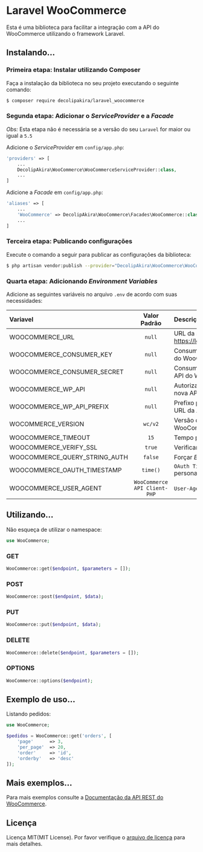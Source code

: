 # Laravel WooCommerce
Esta é uma biblioteca para facilitar a integração com a API do WooCommerce utilizando o framework Laravel.
## Instalando...
### Primeira etapa: Instalar utilizando Composer
Faça a instalação da biblioteca no seu projeto executando o seguinte comando:
```bash
$ composer require decolipakira/laravel_woocommerce
```
### Segunda etapa: Adicionar o _ServiceProvider_ e a _Facade_
*Obs:* Esta etapa não é necessária se a versão do seu `Laravel` for maior ou igual a `5.5`

Adicione o _ServiceProvider_ em `config/app.php`:
```php
'providers' => [
    ...
    DecolipAkira\WooCommerce\WooCommerceServiceProvider::class,
    ...
]
```
Adicione a _Facade_ em `config/app.php`:
```php
'aliases' => [
    ...
    'WooCommerce' => DecolipAkira\WooCommerce\Facades\WooCommerce::class,
    ...
]
```
### Terceira etapa: Publicando configurações
Execute o comando a seguir para publicar as configurações da biblioteca:
```bash
$ php artisan vendor:publish --provider="DecolipAkira\WooCommerce\WooCommerceServiceProvider"
```
### Quarta etapa: Adicionando _Environment Variables_
Adicione as seguintes variáveis no arquivo `.env` de acordo com suas necessidades:

| Variavel | Valor Padrão | Descrição |
| :--- | :---: | :--- |
| WOOCOMMERCE\_URL | `null` | URL da sua Loja. exemplo: https://loja.clubegreens.com |
| WOOCOMMERCE\_CONSUMER\_KEY | `null` | Consumer Key da sua API do WooCommerce |
| WOOCOMMERCE\_CONSUMER\_SECRET | `null` | Consumer Secret da sua API do WooCommerce |
| WOOCOMMERCE\_WP\_API | `null` | Autorizar solicitações à nova API WP REST |
| WOOCOMMERCE\_WP\_API\_PREFIX | `null` | Prefixo personalizado para URL da API WP REST |
| WOCOMMERCE\_VERSION | `wc/v2` | Versão da sua API do WooCommerce |
| WOOCOMMERCE\_TIMEOUT | `15` | Tempo para _timeout_ |
| WOOCOMMERCE\_VERIFY\_SSL | `true` | Verificar SSL ao conectar |
| WOOCOMMERCE\_QUERY\_STRING\_AUTH | `false` | Forçar _Basic Authentication_ |
| WOOCOMMERCE\_OAUTH\_TIMESTAMP | `time()` | `OAuth TimeStamp` personalizado |
| WOOCOMMERCE\_USER\_AGENT | `WooCommerce API Client-PHP` | `User-Agent` personalizado |

## Utilizando...
Não esqueça de utilizar o namespace:
```php
use WooCommerce;
```

### GET
```php
WooCommerce::get($endpoint, $parameters = []);
```

### POST
```php
WooCommerce::post($endpoint, $data);
```

### PUT
```php
WooCommerce::put($endpoint, $data);
```

### DELETE
```php
WooCommerce::delete($endpoint, $parameters = []);
```

### OPTIONS
```php
WooCommerce::options($endpoint);
```

## Exemplo de uso...
Listando pedidos:
```php
use WooCommerce;

$pedidos = WooCommerce::get('orders', [
    'page'      => 3,
    'per_page'  => 20,
    'order'     => 'id',
    'orderby'   => 'desc'
]);
```


## Mais exemplos...

Para mais exemplos consulte a [Documentação da API REST do WooCommerce](https://woocommerce.github.io/woocommerce-rest-api-docs).


## Licença
Licença MIT(MIT License). Por favor verifique o [arquivo de licença](LICENSE.md) para mais detalhes.